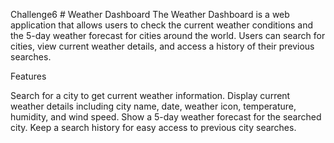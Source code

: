 Challenge6 # Weather Dashboard
The Weather Dashboard is a web application that allows users to check the current weather conditions and the 5-day weather forecast for cities around the world. Users can search for cities, view current weather details, and access a history of their previous searches.

Features

Search for a city to get current weather information.
Display current weather details including city name, date, weather icon, temperature, humidity, and wind speed.
Show a 5-day weather forecast for the searched city.
Keep a search history for easy access to previous city searches.